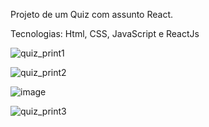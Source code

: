 Projeto de um Quiz com assunto React. 

Tecnologias: Html, CSS, JavaScript e ReactJs

![quiz_print1](https://user-images.githubusercontent.com/102860659/190021678-09a8ab73-2096-4e60-88cf-69f6c2211580.png)

![quiz_print2](https://user-images.githubusercontent.com/102860659/190021809-1e72c6cc-176c-4125-a59d-6142623c09b3.png)

![image](https://user-images.githubusercontent.com/102860659/190022162-4b72071e-eaee-4463-8248-14a2fa19cafb.png)

![quiz_print3](https://user-images.githubusercontent.com/102860659/190022039-d14b375c-2b3f-4203-8982-54e93baf91de.png)
